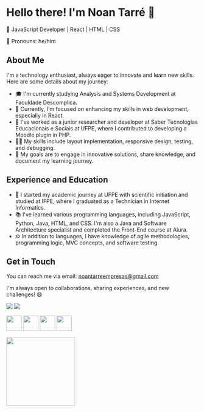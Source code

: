 # Hello there! I'm Noan Tarré 👋

🍕 JavaScript Developer | React | HTML | CSS

🍳 Pronouns: he/him

## About Me

I'm a technology enthusiast, always eager to innovate and learn new skills. Here are some details about my journey:

- 🎓 I'm currently studying Analysis and Systems Development at Faculdade Descomplica.
- 🌱 Currently, I'm focused on enhancing my skills in web development, especially in React.
- 💼 I've worked as a junior researcher and developer at Saber Tecnologias Educacionais e Sociais at UFPE, where I contributed to developing a Moodle plugin in PHP.
- 👨‍💻 My skills include layout implementation, responsive design, testing, and debugging.
- 🎯 My goals are to engage in innovative solutions, share knowledge, and document my learning journey.

## Experience and Education

- 🏫 I started my academic journey at UFPE with scientific initiation and studied at IFPE, where I graduated as a Technician in Internet Informatics.
- 📚 I've learned various programming languages, including JavaScript, Python, Java, HTML, and CSS. I'm also a Java and Software Architecture specialist and completed the Front-End course at Alura.
- ⚙️ In addition to languages, I have knowledge of agile methodologies, programming logic, MVC concepts, and software testing.

## Get in Touch

You can reach me via email: noantarreempresas@gmail.com

I'm always open to collaborations, sharing experiences, and new challenges! 😄

<div>
<a href="https://www.instagram.com/tarrenoan/" target="_blank"><img loading="lazy" src="https://img.shields.io/badge/-Instagram-%23E4405F?style=for-the-badge&logo=instagram&logoColor=white" target="_blank"></a>
<a href = "mailto:noantarreempresas@gmail.com><img loading="lazy" src="https://img.shields.io/badge/Gmail-D14836?style=for-the-badge&logo=gmail&logoColor=white" target="_blank"></a>
<a href="https://www.linkedin.com/in/noan-tarr%C3%A9-b6b59715a/" target="_blank"><img loading="lazy" src="https://img.shields.io/badge/-LinkedIn-%230077B5?style=for-the-badge&logo=linkedin&logoColor=white" target="_blank"></a>   
</div>

<img loading="lazy" src="https://upload.wikimedia.org/wikipedia/commons/thumb/9/99/Unofficial_JavaScript_logo_2.svg/1200px-Unofficial_JavaScript_logo_2.svg.png" width="40" height="40"/> <img loading="lazy" src="https://www.stickersdevs.com.br/wp-content/uploads/2015/03/css3-stickers-adesivo.png" width="40" height="40"/>
<img loading="lazy" src="https://hermes.dio.me/articles/cover/1ee9c50a-fccd-4ec8-b57a-6a592a157a6d.png" width="40" height="40"/>
<img loading="lazy" src="https://upload.wikimedia.org/wikipedia/commons/thumb/a/a7/React-icon.svg/1200px-React-icon.svg.png" width="40" height="40"/>


<div>
<a href="https://github.com/noantarre"
<img loading="lazy" height="180em" src="https://github-readme-stats.vercel.app/api/top-langs/?username=seu-usuário-aqui&layout=compact&langs_count=7&theme=dracula"/>
<img loading="lazy" height="180em" src="https://github-readme-stats.vercel.app/api?username=seu-usuário-aqui&show_icons=true&theme=dracula&include_all_commits=true&count_private=true"/>
</div>

